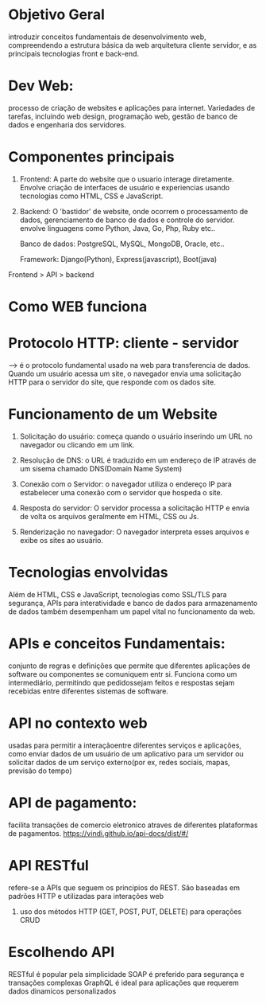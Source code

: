 # Objetivo Geral
introduzir conceitos fundamentais de desenvolvimento web, compreendendo a estrutura básica da web
arquitetura cliente servidor, e as principais tecnologias front e back-end.

# Dev Web:
processo de criação de websites e aplicações para internet. Variedades de tarefas, incluindo web design, programação web, gestão de banco de dados e engenharia dos servidores.

# Componentes principais 
1. Frontend:
    A parte do website que o usuario interage diretamente. Envolve criação de interfaces de usuário e experiencias usando tecnologias como HTML, CSS e JavaScript.

2. Backend:
    O 'bastidor' de website, onde ocorrem o processamento de dados, gerenciamento de banco de dados e controle do servidor.
    envolve linguagens como Python, Java, Go, Php, Ruby etc..

    Banco de dados: PostgreSQL, MySQL, MongoDB, Oracle, etc..

    Framework: Django(Python), Express(javascript), Boot(java)

Frontend > API > backend

# Como WEB funciona
# Protocolo HTTP: cliente - servidor
--> é o protocolo fundamental usado na web para transferencia de dados. Quando um usuário acessa um site, o navegador envia uma solicitação HTTP para o servidor do site, que responde com os dados site.

# Funcionamento de um Website
1. Solicitação do usuário:
    começa quando o usuário inserindo um URL no navegador ou clicando em um link. 

2. Resolução de DNS:
    o URL é traduzido em um endereço de IP através de um sisema chamado DNS(Domain Name System)

3. Conexão com o Servidor:
    o navegador utiliza o endereço IP para estabelecer uma conexão com o servidor que hospeda o site.

4. Resposta do servidor:
    O servidor processa a solicitação HTTP e envia de volta os arquivos geralmente em HTML, CSS ou Js.

5. Renderização no navegador:
    O navegador interpreta esses arquivos e exibe os sites ao usuário.

# Tecnologias envolvidas
Além de HTML, CSS e JavaScript, tecnologias como SSL/TLS para segurança, APIs para interatividade e banco de dados para armazenamento de dados também desempenham um papel vital no funcionamento da web.


# APIs e conceitos Fundamentais:
conjunto de regras e definições que permite que diferentes aplicações de software ou componentes se comuniquem entr si.
Funciona como um intermediário, permitindo que pedidossejam feitos e respostas sejam recebidas entre diferentes sistemas de software. 

# API no contexto web
usadas para permitir a interaçãoentre diferentes serviços e aplicações, como enviar dados de um usuário de um aplicativo para um servidor ou solicitar dados de um serviço externo(por ex, redes sociais, mapas, previsão do tempo)

# API de pagamento:
facilita transações de comercio eletronico atraves de diferentes plataformas de pagamentos.
https://vindi.github.io/api-docs/dist/#/

# API RESTful
refere-se a APIs que seguem os principios do REST. São baseadas em padrões HTTP e utilizadas para interações web

1. uso dos métodos HTTP (GET, POST, PUT, DELETE) para operações CRUD

# Escolhendo API
RESTful é popular pela simplicidade
SOAP é preferido para segurança e transações complexas
GraphQL é ideal para aplicações que requerem dados dinamicos personalizados